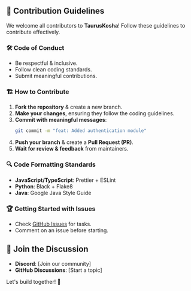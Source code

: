 ## 📜 Contribution Guidelines
We welcome all contributors to **TaurusKosha**! Follow these guidelines to contribute effectively.

### 🛠️ Code of Conduct
- Be respectful & inclusive.
- Follow clean coding standards.
- Submit meaningful contributions.

### 🏗️ How to Contribute
1. **Fork the repository** & create a new branch.
2. **Make your changes**, ensuring they follow the coding guidelines.
3. **Commit with meaningful messages**:
   ```sh
   git commit -m "feat: Added authentication module"
   ```
4. **Push your branch** & create a **Pull Request (PR)**.
5. **Wait for review & feedback** from maintainers.

### 🔍 Code Formatting Standards
- **JavaScript/TypeScript**: Prettier + ESLint
- **Python**: Black + Flake8
- **Java**: Google Java Style Guide

### 🏆 Getting Started with Issues
- Check [GitHub Issues](https://github.com/tauruskosha/project/issues) for tasks.
- Comment on an issue before starting.

## 🚀 Join the Discussion
- **Discord**: [Join our community]
- **GitHub Discussions**: [Start a topic]

Let's build together! 🚀
